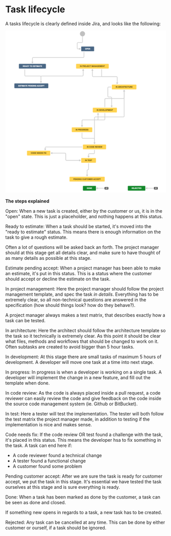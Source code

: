 
Task lifecycle
=======

A tasks lifecycle is clearly defined inside Jira, and looks like the following:

![Task lifecycle](/images/jira_task_flow.png)

**The steps explained**

Open:
When a new task is created, either by the customer or us, it is in the "open" state. This is just a placeholder, and nothing happens at this status.

Ready to estimate:
When a task should be started, it's moved into the "ready to estimate" status. This means there is enough information on the task to give a rough estimate.

Often a lot of questions will be asked back an forth. The project manager should at this stage get all details clear, and make sure to have thought of as many details as possible at this stage. 

Estimate pending accept:
When a project manager has been able to make an estimate, it's put in this status. This is a status where the customer should accept or decline the estimate on the task.

In project management:
Here the project manager should follow the project management template, and spec the task *in details*. Everything has to be extremely clear, so all non-technical questions are answered in the specification (how should things look? how do they behave?).

A project manager always makes a test matrix, that describes exactly how a task can be tested.

In architecture:
Here the architect should follow the architecture template so the task so it technically is extremely clear. As this point it should be clear what files, methods and workflows that should be changed to work on it. Often subtasks are created to avoid bigger than 5 hour tasks.

In development:
At this stage there are small tasks of maximum 5 hours of development. A developer will move one task at a time into next stage.

In progress:
In progress is when a developer is working on a single task. A developer will implement the change in a new feature, and fill out the template when done.

In code review:
As the code is always placed inside a pull request, a code reviewer can easily review the code and give feedback on the code inside the source code management system (ie. Github or BitBucket).

In test:
Here a tester will test the implementation. The tester will both follow the test matrix the project manager made, in addition to testing if the implementation is nice and makes sense.

Code needs fix:
If the code review OR test found a challenge with the task, it's placed in this status. This means the developer hsa to fix something in the task. A task can end here if:

- A code reviewer found a technical change
- A tester found a functional change
- A customer found some problem


Pending customer accept:
After we are sure the task is ready for customer accept, we put the task in this stage. It's essential we have tested the task ourselves at this stage and is sure everything is ready.

Done:
When a task has been marked as done by the customer, a task can be seen as done and closed.

If something new opens in regards to a task, a new task has to be created.

Rejected:
Any task can be cancelled at any time. This can be done by either customer or ourself, if a task should be ignored.
